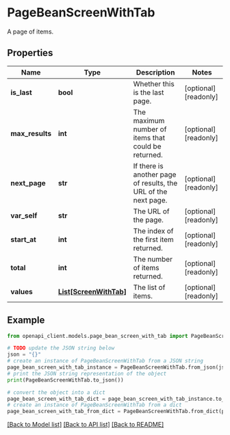 # PageBeanScreenWithTab

A page of items.

## Properties

Name | Type | Description | Notes
------------ | ------------- | ------------- | -------------
**is_last** | **bool** | Whether this is the last page. | [optional] [readonly] 
**max_results** | **int** | The maximum number of items that could be returned. | [optional] [readonly] 
**next_page** | **str** | If there is another page of results, the URL of the next page. | [optional] [readonly] 
**var_self** | **str** | The URL of the page. | [optional] [readonly] 
**start_at** | **int** | The index of the first item returned. | [optional] [readonly] 
**total** | **int** | The number of items returned. | [optional] [readonly] 
**values** | [**List[ScreenWithTab]**](ScreenWithTab.md) | The list of items. | [optional] [readonly] 

## Example

```python
from openapi_client.models.page_bean_screen_with_tab import PageBeanScreenWithTab

# TODO update the JSON string below
json = "{}"
# create an instance of PageBeanScreenWithTab from a JSON string
page_bean_screen_with_tab_instance = PageBeanScreenWithTab.from_json(json)
# print the JSON string representation of the object
print(PageBeanScreenWithTab.to_json())

# convert the object into a dict
page_bean_screen_with_tab_dict = page_bean_screen_with_tab_instance.to_dict()
# create an instance of PageBeanScreenWithTab from a dict
page_bean_screen_with_tab_from_dict = PageBeanScreenWithTab.from_dict(page_bean_screen_with_tab_dict)
```
[[Back to Model list]](../README.md#documentation-for-models) [[Back to API list]](../README.md#documentation-for-api-endpoints) [[Back to README]](../README.md)


